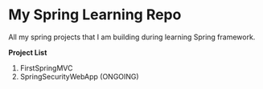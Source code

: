 # My Spring Learning Repo
All my spring projects that I am building during learning Spring framework.

**Project List**
 1. FirstSpringMVC
 2. SpringSecurityWebApp (ONGOING)
